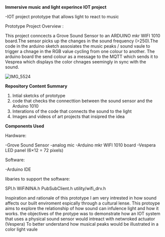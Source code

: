 **Immersive music and light experince IOT project** 


-IOT project  prototype that allows light to react to music


 Prototype Project Overview :

 
This project conncects a Grove Sound Sensor to an ARDUINO mkr WIFI 1010 board.The sensor picks up 
the changes in the sound frequency (>250).The code in the arduino sketch assosiates  the music peaks / sound vaule to 
trigger a chnage in the RGB value cycling from one colour to another. The arduino board the send colour as a message to the MQTT which sends it to Vesprea which displays the color chnages seemingly in sync with the sound.

![IMG_5524](https://github.com/user-attachments/assets/ea4c08bc-0bea-49be-9d45-0beb5f8eb182)

**Repository Content Summary**

1. Intial sketcks of prototype
2. code that checks the connecttion between the sound sensor and the Arduino 1010
3. Interations of the code that connects the sound to the light
4. Images and videos of art projects that insipred the idea

**Components Used**

Hardware:

-Grove Sound Sensor -analog mic 
-Arduino mkr WIFI 1010 board
-Vespera LED panel (6×12 = 72 pixels)  

Software:

-Arduino IDE

libaries to support the software:


SPI.h
WiFiNINA.h
PubSubClient.h 
utility/wifi_drv.h

Inspiration and rationale of this prototype
I am very intrested in how sound affects our built enviroment espically through a cultural lense. This protoype aims to explore the relationship of how sound can infulence light and how it works. 
the objectives of the protype was to demonstrate how an IOT system that uses a  physical sound sensor would intreact with netwroked actuator (Vespera)
To better understand how musical peaks would be illustrated in a color light vaule 




